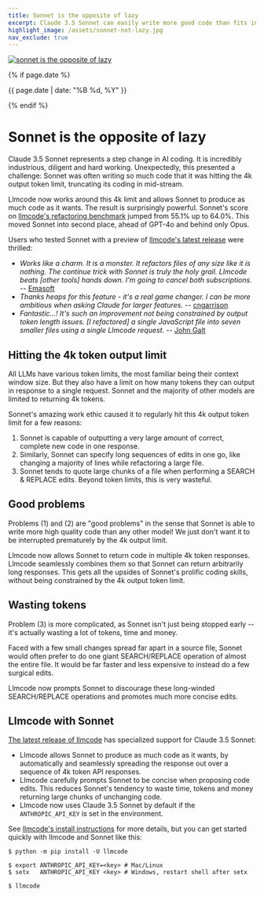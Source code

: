 ```yaml
---
title: Sonnet is the opposite of lazy
excerpt: Claude 3.5 Sonnet can easily write more good code than fits in one 4k token API response.
highlight_image: /assets/sonnet-not-lazy.jpg
nav_exclude: true
---
```


[![sonnet is the opposite of lazy](/assets/sonnet-not-lazy.jpg)](https://llm.khulnasoft.com/assets/sonnet-not-lazy.jpg)

{% if page.date %}
<p class="post-date">{{ page.date | date: "%B %d, %Y" }}</p>
{% endif %}

# Sonnet is the opposite of lazy

Claude 3.5 Sonnet represents a step change
in AI coding.
It is incredibly industrious, diligent and hard working.
Unexpectedly,
this presented a challenge:
Sonnet
was often writing so much code that
it was hitting the 4k output token limit,
truncating its coding in mid-stream.

Llmcode now works
around this 4k limit and allows Sonnet to produce
as much code as it wants.
The result is surprisingly powerful.
Sonnet's score on
[llmcode's refactoring benchmark](https://llm.khulnasoft.com/docs/leaderboards/#code-refactoring-leaderboard)
jumped from 55.1% up to 64.0%.
This moved Sonnet into second place, ahead of GPT-4o and
behind only Opus.

Users who tested Sonnet with a preview of 
[llmcode's latest release](https://llm.khulnasoft.com/HISTORY.html#llmcode-v0410)
were thrilled:

- *Works like a charm. It is a monster. It refactors files of any size like it is nothing. The continue trick with Sonnet is truly the holy grail. Llmcode beats [other tools] hands down. I'm going to cancel both subscriptions.* -- [Emasoft](https://github.com/khulnasoft-lab/llmcode/issues/705#issuecomment-2200338971)
- *Thanks heaps for this feature - it's a real game changer. I can be more ambitious when asking Claude for larger features.* -- [cngarrison](https://github.com/khulnasoft-lab/llmcode/issues/705#issuecomment-2196026656)
- *Fantastic...! It's such an improvement not being constrained by output token length issues. [I refactored] a single JavaScript file into seven smaller files using a single Llmcode request.* -- [John Galt](https://discord.com/channels/1131200896827654144/1253492379336441907/1256250487934554143)

## Hitting the 4k token output limit

All LLMs have various token limits, the most familiar being their
context window size.
But they also have a limit on how many tokens they can output
in response to a single request.
Sonnet and the majority of other
models are limited to returning 4k tokens.

Sonnet's amazing work ethic caused it to
regularly hit this 4k output token
limit for a few reasons:

1. Sonnet is capable of outputting a very large amount of correct,
complete new code in one response.
2. Similarly, Sonnet can specify long sequences of edits in one go, 
like changing a majority of lines while refactoring a large file.
3. Sonnet tends to quote large chunks of a
file when performing a SEARCH & REPLACE edits.
Beyond token limits, this is very wasteful.

## Good problems

Problems (1) and (2) are "good problems"
in the sense that Sonnet is
able to write more high quality code than any other model!
We just don't want it to be interrupted prematurely
by the 4k output limit.

Llmcode now allows Sonnet to return code in multiple 4k token
responses.
Llmcode seamlessly combines them so that Sonnet can return arbitrarily
long responses.
This gets all the upsides of Sonnet's prolific coding skills,
without being constrained by the 4k output token limit.


## Wasting tokens

Problem (3) is more complicated, as Sonnet isn't just
being stopped early -- it's actually wasting a lot
of tokens, time and money.

Faced with a few small changes spread far apart in 
a source file,
Sonnet would often prefer to do one giant SEARCH/REPLACE
operation of almost the entire file.
It would be far faster and less expensive to instead 
do a few surgical edits.

Llmcode now prompts Sonnet to discourage these long-winded
SEARCH/REPLACE operations
and promotes much more concise edits.


## Llmcode with Sonnet

[The latest release of llmcode](https://llm.khulnasoft.com/HISTORY.html#llmcode-v0410)
has specialized support for Claude 3.5 Sonnet:

- Llmcode allows Sonnet to produce as much code as it wants,
by automatically and seamlessly spreading the response
out over a sequence of 4k token API responses.
- Llmcode carefully prompts Sonnet to be concise when proposing
code edits.
This reduces Sonnet's tendency to waste time, tokens and money
returning large chunks of unchanging code.
- Llmcode now uses Claude 3.5 Sonnet by default if the `ANTHROPIC_API_KEY` is set in the environment.

See 
[llmcode's install instructions](https://llm.khulnasoft.com/docs/install.html)
for more details, but
you can get started quickly with llmcode and Sonnet like this:

```
$ python -m pip install -U llmcode

$ export ANTHROPIC_API_KEY=<key> # Mac/Linux
$ setx   ANTHROPIC_API_KEY <key> # Windows, restart shell after setx

$ llmcode
```

